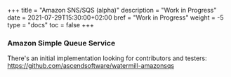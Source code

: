 +++
title = "Amazon SNS/SQS (alpha)"
description = "Work in Progress"
date = 2021-07-29T15:30:00+02:00
bref = "Work in Progress"
weight = -5
type = "docs"
toc = false
+++

### Amazon Simple Queue Service

There's an initial implementation looking for contributors and testers: https://github.com/ascendsoftware/watermill-amazonsqs
